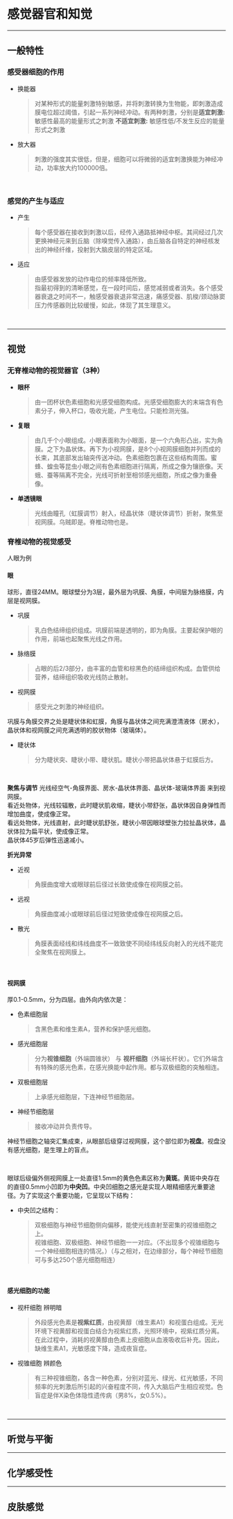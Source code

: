 # 感觉器官和知觉
***
## 一般特性
### 感受器细胞的作用
* 换能器
  > 对某种形式的能量刺激特别敏感，并将刺激转换为生物能，即刺激造成膜电位超过阈值，引起一系列神经冲动。有两种刺激，分别是**适宜刺激:** 敏感性最高的能量形式之刺激  **不适宜刺激:** 敏感性低/不发生反应的能量形式之刺激
* 放大器
  > 刺激的强度其实很低，但是，细胞可以将微弱的适宜刺激换能为神经冲动，功率放大约100000倍。

<br>

### 感觉的产生与适应
* 产生
  > 每个感受器在接收到刺激以后，经传入通路抵神经中枢。其间经过几次更换神经元来到丘脑（除嗅觉传入通路），由丘脑各自特定的神经核发出的神经纤维，投射到大脑皮层的特定区域。
* 适应
  > 由感受器发放的动作电位的频率降低所致。<br>指最初得到的清晰感觉，在一段时间后，感觉减弱或者消失。各个感受器衰退之时间不一，触感受器衰退非常迅速，痛感受器、肌梭/颈动脉窦压力传感器则比较缓慢，如此，体现了其生理意义。

<br>

***

## 视觉
### 无脊椎动物的视觉器官（3种）
* **眼杯**
  > 由一团杯状色素细胞和光感受细胞构成。光感受细胞膨大的末端含有色素分子，伸入杯口，吸收光能，产生电位。只能检测光强。
* **复眼**
  > 由几千个小眼组成。小眼表面称为小眼面，是一个六角形凸出，实为角膜。之下为晶状体。再下为小视网膜，是8个小视网膜细胞并列而成的长束，其底部发出轴突传送冲动。色素细胞包裹在这些结构周围。蜜蜂、蝗虫等昆虫小眼之间有色素细胞进行隔离，所成之像为镶嵌像。天蛾、蚕等隔离不完全，光线可折射至相邻感光细胞，所成之像为重叠像。
* **单透镜眼**
  > 光线由瞳孔（虹膜调节）射入，经晶状体（睫状体调节）折射，聚焦至视网膜。乌贼即是。脊椎动物也是。
### 脊椎动物的视觉感受
人眼为例
#### 眼
球形，直径24MM。眼球壁分为3层，最外层为巩膜、角膜，中间层为脉络膜，内层是视网膜。
* 巩膜
  > 乳白色结缔组织组成。巩膜前端是透明的，即为角膜。主要起保护眼的作用，前端也起聚焦光线之作用。
* 脉络膜
  > 占眼的后2/3部分，由丰富的血管和棕黑色的结缔组织构成。血管供给营养，结缔组织吸收光线防止散射。
* 视网膜
  > 感受光之刺激的神经组织。

巩膜与角膜交界之处是睫状体和虹膜，角膜与晶状体之间充满澄清液体（房水），晶状体和视网膜之间充满透明的胶状物体（玻璃体）。
* 睫状体
  > 分为睫状突、睫状小带、睫状肌。睫状小带把晶状体悬于虹膜后方。

<br>

**聚焦与调节**
光线经空气-角膜界面、房水-晶状体界面、晶状体-玻璃体界面 来到视网膜。<br>看近处物体，光线较辐散，此时睫状肌收缩，睫状小带舒张，晶状体因自身弹性而增加曲度，使成像正常。<br>看远处物体，光线直射，此时睫状肌舒张，睫状小带因眼球壁张力拉扯晶状体，晶状体拉为扁平状，使成像正常。<br>晶状体45岁后弹性迅速减小。

**折光异常**
* 近视
  > 角膜曲度增大或眼球前后径过长致使成像在视网膜之前。
* 远视
  > 角膜曲度减小或眼球前后径过短致使成像在视网膜之后。
* 散光
  > 角膜表面经线和纬线曲度不一致致使不同经纬线反向射入的光线不能完全聚焦在视网膜上。

<br>

#### 视网膜
厚0.1-0.5mm，分为四层。由外向内依次是：
* 色素细胞层
  > 含黑色素和维生素A，营养和保护感光细胞。 
* 感光细胞层
  > 分为**视锥细胞**（外端圆锥状） 与 **视杆细胞**（外端长杆状）。它们外端含有特殊的感光色素，在感光换能中起作用。都与双极细胞的突触相连。
* 双极细胞层
  > 上承感光细胞层，下连神经节细胞层。
* 神经节细胞层
  > 接收冲动并负责传导。

神经节细胞之轴突汇集成束，从眼部后级穿过视网膜，这个部位即为**视盘**。视盘没有感光细胞，是生理上的盲点。

<br>

眼球后级偏外侧视网膜上一处直径1.5mm的黄色色素区称为**黄斑**。黄斑中央存在的直径0.5mm小凹即为**中央凹**。中央凹细胞之感光是实现人眼精细感光重要途径。为了实现这个重要功能，它呈现以下结构：
  * 中央凹之结构：
    > 双极细胞与神经节细胞侧向偏移，能使光线直射至密集的视锥细胞之上。<br>视锥细胞、双极细胞、神经节细胞一一对应。（不出现多个视锥细胞与一个神经细胞相连的情况。）（与之相对，在边缘部分，每个神经节细胞可与多达250个感光细胞相连） 

<br>

#### 感光细胞的功能
* 视杆细胞
  辨明暗
  > 外段感光色素是**视紫红质**，由视黄醇（维生素A1）和视蛋白组成。无光环境下视黄醇和视蛋白结合为视紫红质，光照环境中，视紫红质分离。 在此过程中，消耗的视黄醇由色素上皮细胞从血液吸收后补充。因此，缺维生素A1，光敏感度下降，造成夜盲症。
* 视锥细胞
  辨颜色
  > 有三种视锥细胞，各含一种色素，分别对蓝光、绿光、红光敏感，不同频率的光刺激后所引起的兴奋程度不同，传入大脑后产生相应视觉。色盲症是伴X染色体隐性遗传病（男8%，女0.5%）。

<br>

***
## 听觉与平衡

***
## 化学感受性

***
## 皮肤感觉